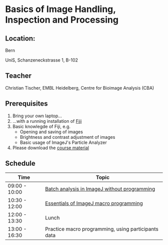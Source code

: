 # Basics of Image Handling, Inspection and Processing

## Location:

Bern

UniS, Schanzeneckstrasse 1, B-102

## Teacher

Christian Tischer, EMBL Heidelberg, Centre for Bioimage Analysis (CBA)

## Prerequisites

1. Bring your own laptop...
2. ...with a running installation of [Fiji](https://imagej.net/Fiji/Downloads) 
3. Basic knowlegde of Fiji, e.g.
	- Opening and saving of images
	- Brightness and contrast adjustment of images
	- Basic usage of ImageJ's Particle Analyzer
4. Please download the [course material](https://github.com/tischi/imagej-courses/archive/master.zip)
	
## Schedule

| Time | Topic |
|-----|-----|
| 09:00 - 10:00 | [Batch analysis in ImageJ without programming](https://github.com/tischi/imagej-courses/blob/master/practicals/batch-analysis-without-programming.md)
| 10:30 - 12:00 | [Essentials of ImageJ macro programming](https://github.com/tischi/imagej-courses/blob/master/practicals/macro-recording.md) |
| 12:00 - 13:30 | Lunch |
| 13:00 - 16:30 | Practice macro programming, using participants data |


